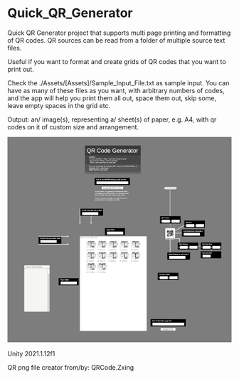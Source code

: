# Quick_QR_Generator

Quick QR Generator project that supports multi page printing and formatting of QR codes. QR sources can be read from a folder of multiple source text files.

Useful if you want to format and create grids of QR codes that you want to print out.

Check the ./Assets/[Assets]/Sample_Input_File.txt as sample input. You can have as many of these files as you want, with arbitrary numbers of codes, and the app will help you print them all out, space them out, skip some, leave empty spaces in the grid etc.

Output: an/ image(s), representing a/ sheet(s) of paper, e.g. A4, with qr codes on it of custom size and arrangement.

![screenshot](/Assets/[Assets]/Screenshot_000.png?raw=true)

Unity 2021.1.12f1

QR png file creator from/by: QRCode.Zxing
